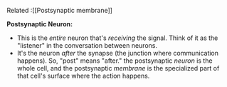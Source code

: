 Related :[[Postsynaptic membrane]]

**Postsynaptic Neuron:**

- This is the _entire_ neuron that's _receiving_ the signal. Think of it as the "listener" in the conversation between neurons.
- It's the neuron _after_ the synapse (the junction where communication happens). So, "post" means "after."
the postsynaptic _neuron_ is the whole cell, and the postsynaptic _membrane_ is the specialized part of that cell's surface where the action happens.